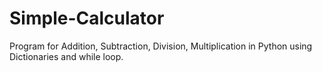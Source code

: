 # Simple-Calculator
Program for Addition, Subtraction, Division, Multiplication in Python using Dictionaries and while loop.
